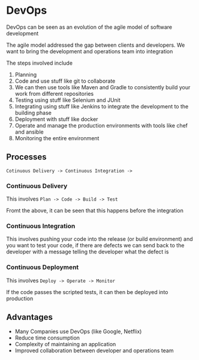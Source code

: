 # DevOps

DevOps can be seen as an evolution of the agile model of software development

The agile model addressed the gap between clients and developers. We want to bring the development and operations team into integration

The steps involved include

1. Planning
2. Code and use stuff like git to collaborate
3. We can then use tools like Maven and Gradle to consistently build your work from different repositories
4. Testing using stuff like Selenium and JUnit
5. Integrating using stuff like Jenkins to integrate the development to the building phase
6. Deployment with stuff like docker
7. Operate and manage the production environments with tools like chef and ansible
8. Monitoring the entire environment


## Processes
`Cotinuous Delivery -> Continuous Integration -> `

### Continuous Delivery

This involves `Plan -> Code -> Build -> Test`

Fromt the above, it can be seen that this happens before the integration


### Continuous Integration

This involves pushing your code into the release (or build environment) and you want to test your code, if there are defects we can send back to the developer with a message telling the developer what the defect is

### Continuous Deployment

This involves `Deploy -> Operate -> Monitor`

If the code passes the scripted tests, it can then be deployed into production

## Advantages

- Many Companies use DevOps (like Google, Netflix)
- Reduce time consumption
- Complexity of maintaining an application
- Improved collaboration between developer and operations team
